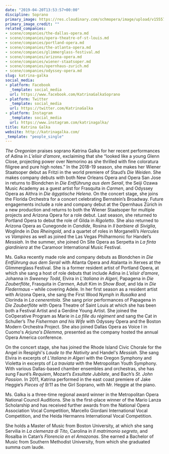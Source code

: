 ```yaml
---
date: "2019-04-20T13:53:57+00:00"
discipline: Soprano
primary_image: https://res.cloudinary.com/schmopera/image/upload/v1555768314/media/2019/04/KatrinaGalka.jpg
primary_image_credit: ""
related_companies:
- scene/companies/the-dallas-opera.md
- scene/companies/opera-theatre-of-st-louis.md
- scene/companies/portland-opera.md
- scene/companies/the-atlanta-opera.md
- scene/companies/glimmerglass-festival.md
- scene/companies/arizona-opera.md
- scene/companies/wiener-staatsoper.md
- scene/companies/opernhaus-zurich.md
- scene/companies/odyssey-opera.md
slug: katrina-galka
social_media:
- platform: Facebook
  _template: social_media
  url: https://www.facebook.com/KatrinaGalkaSoprano
- platform: Twitter
  _template: social_media
  url: https://twitter.com/KatrinaGalka
- platform: Instagram
  _template: social_media
  url: https://www.instagram.com/katrinagalka/
title: Katrina Galka
website: http://katrinagalka.com/
_template: "people_single"
---
```

_The Oregonian_ praises soprano Katrina Galka for her recent performances of Adina in _L’elisir d’amore_, exclaiming that she “looked like a young Glenn Close, projecting power over Nemorino as she thrilled with fine coloratura filigree and pure high notes.” In the 2018-19 season, she makes her Wiener Staatsoper debut as Fritzi in the world premiere of Staud’s _Die Weiden_. She makes company debuts with both New Orleans Opera and Opera San Jose in returns to Blondchen in _Die Entführung aus dem Serail_, the Seiji Ozawa Music Academy as a guest artist for Frasquita in _Carmen_, and Odyssey Opera as Aithra in _Die ägyptische Helena_. On the concert stage, she joins the Florida Orchestra for a concert celebrating Bernstein’s Broadway. Future engagements include a role and company debut at the Opernhaus Zürich in a new production and returns to both the Wiener Staatsoper for multiple projects and Arizona Opera for a role debut. Last season, she returned to Portland Opera to debut the role of Gilda in _Rigoletto_. She also returned to Arizona Opera as Cunegonde in _Candide_, Rosina in _Il barbiere di Siviglia_, Woglinde in _Das Rheingold_, and a quartet of roles in Morganelli’s _Hercules vs Vampires_ as well as joined the Las Vegas Philharmonic for Handel’s _Messiah_. In the summer, she joined On Site Opera as Serpetta in _La finta giardiniera_ at the Caramoor International Music Festival.

Ms. Galka recently made role and company debuts as Blondchen in _Die Entführung aus dem Serail_ with Atlanta Opera and Atalanta in Xerxes at the Glimmerglass Festival. She is a former resident artist of Portland Opera, at which she sang a host of role debuts that include Adina in _L’elisir d’amore_, Johanna in _Sweeney Todd_, Elvira in _L’italiana in Algeri_, Papagena in _Die Zauberflöte_, Frasquita in _Carmen_, Adult Kim in _Show Boat_, and Ida in _Die Fledermaus_ – while covering Adele. In her first season as a resident artist with Arizona Opera, she sang the First Wood Nymph in _Rusalka_ and Clorinda in _La cenerentola_. She sang prior performances of Papagena in _Die Zauberflöte_ with Opera Theatre of Saint Louis at which she has been both a Festival Artist and a Gerdine Young Artist. She joined the CoOperative Program as Marie in _La fille du régiment_ and sang the Cat in Schuller’s _The Fisherman and his Wife_ with Odyssey Opera and the Boston Modern Orchestra Project. She also joined Dallas Opera as Voice I in Cuomo's _Arjuna's Dilemma_, presented as the company hosted the annual Opera America conference. 

On the concert stage, she has joined the Rhode Island Civic Chorale for the Angel in Respighi's _Laude to the Nativity_ and Handel's _Messiah_. She sang Elvira in excerpts of _L’italiana in Algeri_ with the Oregon Symphony and Violetta in excerpts of _La traviata_ with the Metropolitan Youth Symphony. With various Dallas-based chamber ensembles and orchestras, she has sung Fauré’s _Requiem_, Mozart’s _Exsultate Jubilate_, and Bach’s _St. John Passion_.  In 2011, Katrina performed in the east coast premiere of Jake Heggie’s _Pieces of 9/11_ as the Girl Soprano, with Mr. Heggie at the piano.

Ms. Galka is a three-time regional award winner in the Metropolitan Opera National Council Auditions. She is the first-place winner of the Mario Lanza Scholarship and has received further awards from the National Opera Association Vocal Competition, Marcello Giordani International Vocal Competition, and the Heida Hermanns International Vocal Competition.

She holds a Master of Music from Boston University, at which she sang Servilia in _La clemenza di Tito_, Carolina in _Il matrimonio segreto_, and Rosalba in Catan’s _Florencia en el Amazonas_. She earned a Bachelor of Music from Southern Methodist University, from which she graduated summa cum laude.